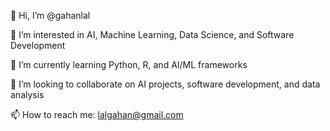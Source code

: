 👋 Hi, I’m @gahanlal

👀 I’m interested in AI, Machine Learning, Data Science, and Software Development

🌱 I’m currently learning Python, R, and AI/ML frameworks

💞️ I’m looking to collaborate on AI projects, software development, and data analysis

📫 How to reach me: lalgahan@gmail.com
<!---
gahanlal/gahanlal is a ✨ special ✨ repository because its `README.md` (this file) appears on your GitHub profile.
You can click the Preview link to take a look at your changes.
--->

